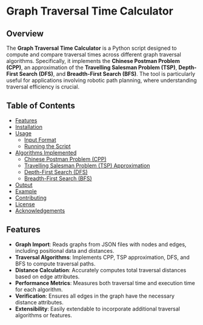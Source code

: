 # Graph Traversal Time Calculator

## Overview

The **Graph Traversal Time Calculator** is a Python script designed to compute and compare traversal times across different graph traversal algorithms. Specifically, it implements the **Chinese Postman Problem (CPP)**, an approximation of the **Travelling Salesman Problem (TSP)**, **Depth-First Search (DFS)**, and **Breadth-First Search (BFS)**. The tool is particularly useful for applications involving robotic path planning, where understanding traversal efficiency is crucial.

## Table of Contents

- [Features](#features)
- [Installation](#installation)
- [Usage](#usage)
  - [Input Format](#input-format)
  - [Running the Script](#running-the-script)
- [Algorithms Implemented](#algorithms-implemented)
  - [Chinese Postman Problem (CPP)](#chinese-postman-problem-cpp)
  - [Travelling Salesman Problem (TSP) Approximation](#travelling-salesman-problem-tsp-approximation)
  - [Depth-First Search (DFS)](#depth-first-search-dfs)
  - [Breadth-First Search (BFS)](#breadth-first-search-bfs)
- [Output](#output)
- [Example](#example)
- [Contributing](#contributing)
- [License](#license)
- [Acknowledgements](#acknowledgements)

## Features

- **Graph Import**: Reads graphs from JSON files with nodes and edges, including positional data and distances.
- **Traversal Algorithms**: Implements CPP, TSP approximation, DFS, and BFS to compute traversal paths.
- **Distance Calculation**: Accurately computes total traversal distances based on edge attributes.
- **Performance Metrics**: Measures both traversal time and execution time for each algorithm.
- **Verification**: Ensures all edges in the graph have the necessary distance attributes.
- **Extensibility**: Easily extendable to incorporate additional traversal algorithms or features.

